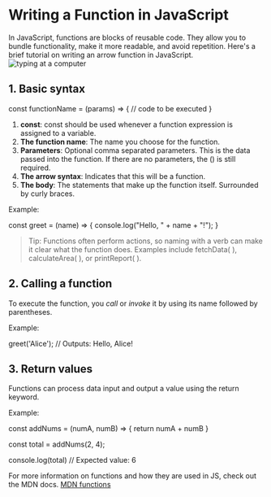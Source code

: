# Writing a Function in JavaScript

In JavaScript, functions are blocks of reusable code. They allow you to bundle functionality, make it more readable, and avoid repetition. Here's a brief tutorial on writing an arrow function in JavaScript.
![typing at a computer](https://images.unsplash.com/photo-1521790361543-f645cf042ec4?w=500&auto=format&fit=crop&q=60&ixlib=rb-4.0.3&ixid=M3wxMjA3fDB8MHxzZWFyY2h8NHx8dHlwaW5nfGVufDB8fDB8fHww)


## 1. Basic syntax

const functionName = (params) => {
  // code to be executed
}

1. **const**: const should be used whenever a function expression is assigned to a variable.
2. **The function name**: The name you choose for the function.
3. **Parameters**: Optional comma separated parameters. This is the data passed into the function. If there are no parameters, the () is still required.
4. **The arrow syntax**: Indicates that this will be a function.
5. **The body**: The statements that make up the function itself. Surrounded by curly braces.

Example:

const greet = (name) => {
  console.log("Hello, " + name + "!");
}

> Tip: Functions often perform actions, so naming with a verb can make it clear what the function does. Examples include fetchData( ), calculateArea( ), or printReport( ). 

## 2. Calling a function

To execute the function, you *call* or *invoke* it by using its name followed by parentheses.

Example:

greet('Alice'); // Outputs: Hello, Alice!

## 3. Return values

Functions can process data input and output a value using the return keyword.

Example: 

const addNums = (numA, numB) => {
  return numA + numB
}

const total = addNums(2, 4);

console.log(total) // Expected value: 6

For more information on functions and how they are used in JS, check out the MDN docs. 
[MDN functions](https://developer.mozilla.org/en-US/docs/Web/JavaScript/Guide/Functions)